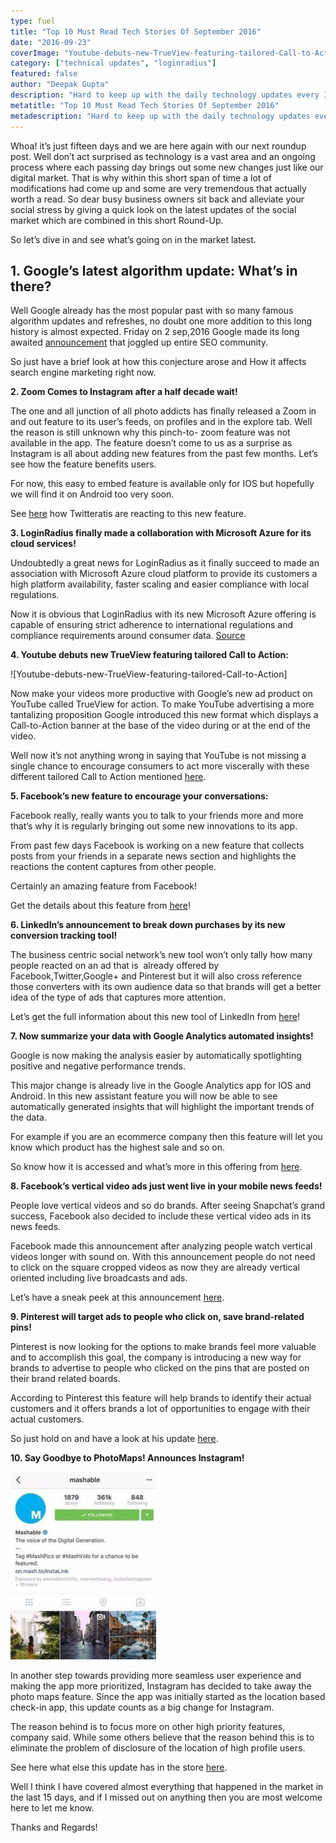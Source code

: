```yaml
---
type: fuel
title: "Top 10 Must Read Tech Stories Of September 2016"
date: "2016-09-23"
coverImage: "Youtube-debuts-new-TrueView-featuring-tailored-Call-to-Action-264x300.png"
category: ["technical updates", "loginradius"]
featured: false 
author: "Deepak Gupta"
description: "Hard to keep up with the daily technology updates every IT must read? we are here again with our next roundup post."
metatitle: "Top 10 Must Read Tech Stories Of September 2016"
metadescription: "Hard to keep up with the daily technology updates every IT must read? we are here again with our next roundup post."
---
```


Whoa! it’s just fifteen days and we are here again with our next roundup post. Well don’t act surprised as technology is a vast area and an ongoing process where each passing day brings out some new changes just like our digital market. That is why within this short span of time a lot of modifications had come up and some are very tremendous that actually worth a read. So dear busy business owners sit back and alleviate your social stress by giving a quick look on the latest updates of the social market which are combined in this short Round-Up.

So let’s dive in and see what’s going on in the market latest.

## **1\. Google’s latest algorithm update: What’s in there?**

Well Google already has the most popular past with so many famous algorithm updates and refreshes, no doubt one more addition to this long history is almost expected. Friday on 2 sep,2016 Google made its long awaited [announcement](https://searchenginewatch.com/2016/09/05/googles-latest-algorithm-update-what-happened-and-what-does-it-affect/) that joggled up entire SEO community.

So just have a brief look at how this conjecture arose and How it affects search engine marketing right now.

**2\. Zoom Comes to Instagram after a half decade wait!**

The one and all junction of all photo addicts has finally released a Zoom in and out feature to its user’s feeds, on profiles and in the explore tab. Well the reason is still unknown why this pinch-to- zoom feature was not available in the app. The feature doesn’t come to us as a surprise as Instagram is all about adding new features from the past few months. Let’s see how the feature benefits users.

For now, this easy to embed feature is available only for IOS but hopefully we will find it on Android too very soon.

See [here](http://www.business2community.com/instagram/instagram-adds-zoom-feature-photos-videos-01644832#sIF8MRk8AOGhDrwp.97) how Twitteratis are reacting to this new feature.

**3\. LoginRadius finally made a collaboration with Microsoft Azure for its cloud services!**

Undoubtedly a great news for LoginRadius as it finally succeed to made an association with Microsoft Azure cloud platform to provide its customers a high platform availability, faster scaling and easier compliance with local regulations.

Now it is obvious that LoginRadius with its new Microsoft Azure offering is capable of ensuring strict adherence to international regulations and compliance requirements around consumer data. [Source](http://www.prweb.com/releases/2016/08/prweb13639466.htm)

**4\. Youtube debuts new TrueView featuring tailored Call to Action:**

![Youtube-debuts-new-TrueView-featuring-tailored-Call-to-Action]

Now make your videos more productive with Google’s new ad product on YouTube called TrueView for action. To make YouTube advertising a more tantalizing proposition Google introduced this new format which displays a Call-to-Action banner at the base of the video during or at the end of the video.

Well now it’s not anything wrong in saying that YouTube is not missing a single chance to encourage consumers to act more viscerally with these different tailored Call to Action mentioned [here](http://marketingland.com/google-youtube-for-action-ads-191314).

**5\. Facebook’s new feature to encourage your conversations:**

Facebook really, really wants you to talk to your friends more and more that’s why it is regularly bringing out some new innovations to its app.

From past few days Facebook is working on a new feature that collects posts from your friends in a separate news section and highlights the reactions the content captures from other people.

Certainly an amazing feature from Facebook!

Get the details about this feature from [here](http://mashable.com/2016/09/02/facebook-what-friends-are-talking-about/#FJfyLlGEviq9)!

**6\. LinkedIn’s announcement to break down purchases by its new conversion tracking tool!**

The business centric social network’s new tool won’t only tally how many people reacted on an ad that is  already offered by Facebook,Twitter,Google+ and Pinterest but it will also cross reference those converters with its own audience data so that brands will get a better idea of the type of ads that captures more attention.

Let’s get the full information about this new tool of LinkedIn from [here](http://marketingland.com/linkedins-new-conversion-tracking-will-break-purchases-sign-ups-audience-segment-190711)!

**7\. Now summarize your data with Google Analytics automated insights!**

Google is now making the analysis easier by automatically spotlighting positive and negative performance trends.

This major change is already live in the Google Analytics app for IOS and Android. In this new assistant feature you will now be able to see automatically generated insights that will highlight the important trends of the data.

For example if you are an ecommerce company then this feature will let you know which product has the highest sale and so on.

So know how it is accessed and what’s more in this offering from [here](https://techcrunch.com/2016/09/02/google-analytics-automated-insights/).

**8\. Facebook’s vertical video ads just went live in your mobile news feeds!**

People love vertical videos and so do brands. After seeing Snapchat’s grand success, Facebook also decided to include these vertical video ads in its news feeds.

Facebook made this announcement after analyzing people watch vertical videos longer with sound on. With this announcement people do not need to click on the square cropped videos as now they are already vertical oriented including live broadcasts and ads.

Let’s have a sneak peek at this announcement [here](http://marketingland.com/facebook-now-officially-showcases-vertical-videos-in-mobile-news-feeds-189401).

**9\. Pinterest will target ads to people who click on, save brand-related pins!**

Pinterest is now looking for the options to make brands feel more valuable and to accomplish this goal, the company is introducing a new way for brands to advertise to people who clicked on the pins that are posted on their brand related boards.

According to Pinterest this feature will help brands to identify their actual customers and it offers brands a lot of opportunities to engage with their actual customers.

So just hold on and have a look at his update [here](http://marketingland.com/pinterest-will-target-ads-people-click-save-brand-related-pins-189870).

**10\. Say Goodbye to PhotoMaps! Announces Instagram!**

![Say-Goodbye-to-PhotoMaps-Announces-Instagram](Say-Goodbye-to-PhotoMaps-Announces-Instagram-233x300.jpg)

In another step towards providing more seamless user experience and making the app more prioritized, Instagram has decided to take away the photo maps feature. Since the app was initially started as the location based check-in app, this update counts as a big change for Instagram.

The reason behind is to focus more on other high priority features, company said. While some others believe that the reason behind this is to eliminate the problem of disclosure of the location of high profile users.

See here what else this update has in the store [here](http://mashable.com/2016/09/06/instagram-kills-photo-maps/#T5sD90o1E5qy).

Well I think I have covered almost everything that happened in the market in the last 15 days, and if I missed out on anything then you are most welcome here to let me know.

Thanks and Regards!
